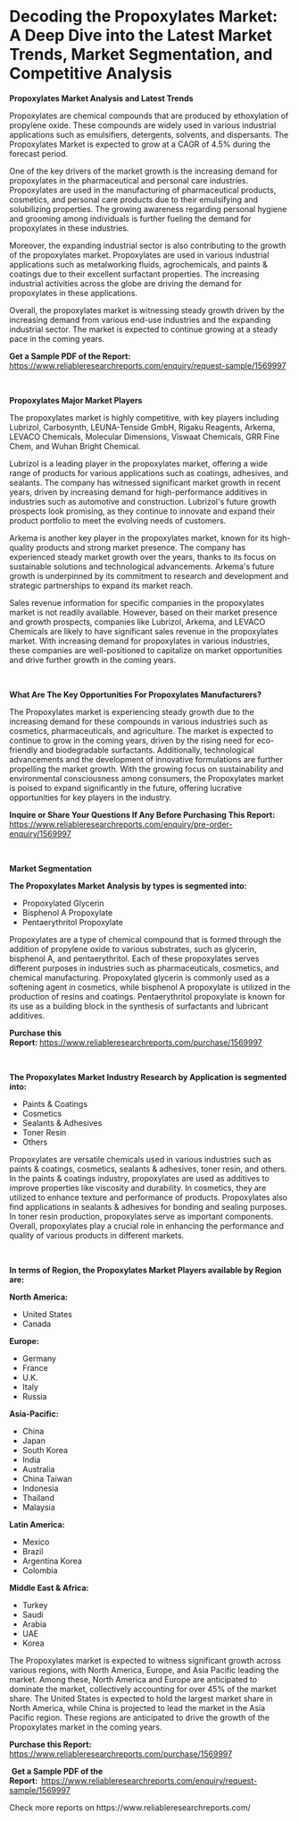 <p><h1>Decoding the Propoxylates Market: A Deep Dive into the Latest Market Trends, Market Segmentation, and Competitive Analysis</h1></p><p><strong>Propoxylates Market Analysis and Latest Trends</strong></p>
<p><p>Propoxylates are chemical compounds that are produced by ethoxylation of propylene oxide. These compounds are widely used in various industrial applications such as emulsifiers, detergents, solvents, and dispersants. The Propoxylates Market is expected to grow at a CAGR of 4.5% during the forecast period. </p><p>One of the key drivers of the market growth is the increasing demand for propoxylates in the pharmaceutical and personal care industries. Propoxylates are used in the manufacturing of pharmaceutical products, cosmetics, and personal care products due to their emulsifying and solubilizing properties. The growing awareness regarding personal hygiene and grooming among individuals is further fueling the demand for propoxylates in these industries.</p><p>Moreover, the expanding industrial sector is also contributing to the growth of the propoxylates market. Propoxylates are used in various industrial applications such as metalworking fluids, agrochemicals, and paints & coatings due to their excellent surfactant properties. The increasing industrial activities across the globe are driving the demand for propoxylates in these applications.</p><p>Overall, the propoxylates market is witnessing steady growth driven by the increasing demand from various end-use industries and the expanding industrial sector. The market is expected to continue growing at a steady pace in the coming years.</p></p>
<p><strong>Get a Sample PDF of the Report:&nbsp;</strong> <a href="https://www.reliableresearchreports.com/enquiry/request-sample/1569997">https://www.reliableresearchreports.com/enquiry/request-sample/1569997</a></p>
<p>&nbsp;</p>
<p><strong>Propoxylates Major Market Players</strong></p>
<p><p>The propoxylates market is highly competitive, with key players including Lubrizol, Carbosynth, LEUNA-Tenside GmbH, Rigaku Reagents, Arkema, LEVACO Chemicals, Molecular Dimensions, Viswaat Chemicals, GRR Fine Chem, and Wuhan Bright Chemical.</p><p>Lubrizol is a leading player in the propoxylates market, offering a wide range of products for various applications such as coatings, adhesives, and sealants. The company has witnessed significant market growth in recent years, driven by increasing demand for high-performance additives in industries such as automotive and construction. Lubrizol's future growth prospects look promising, as they continue to innovate and expand their product portfolio to meet the evolving needs of customers.</p><p>Arkema is another key player in the propoxylates market, known for its high-quality products and strong market presence. The company has experienced steady market growth over the years, thanks to its focus on sustainable solutions and technological advancements. Arkema's future growth is underpinned by its commitment to research and development and strategic partnerships to expand its market reach.</p><p>Sales revenue information for specific companies in the propoxylates market is not readily available. However, based on their market presence and growth prospects, companies like Lubrizol, Arkema, and LEVACO Chemicals are likely to have significant sales revenue in the propoxylates market. With increasing demand for propoxylates in various industries, these companies are well-positioned to capitalize on market opportunities and drive further growth in the coming years.</p></p>
<p>&nbsp;</p>
<p><strong>What Are The Key Opportunities For Propoxylates Manufacturers?</strong></p>
<p><p>The Propoxylates market is experiencing steady growth due to the increasing demand for these compounds in various industries such as cosmetics, pharmaceuticals, and agriculture. The market is expected to continue to grow in the coming years, driven by the rising need for eco-friendly and biodegradable surfactants. Additionally, technological advancements and the development of innovative formulations are further propelling the market growth. With the growing focus on sustainability and environmental consciousness among consumers, the Propoxylates market is poised to expand significantly in the future, offering lucrative opportunities for key players in the industry.</p></p>
<p><strong>Inquire or Share Your Questions If Any Before Purchasing This Report:</strong> <a href="https://www.reliableresearchreports.com/enquiry/pre-order-enquiry/1569997">https://www.reliableresearchreports.com/enquiry/pre-order-enquiry/1569997</a></p>
<p>&nbsp;</p>
<p><strong>Market Segmentation</strong></p>
<p><strong>The Propoxylates Market Analysis by types is segmented into:</strong></p>
<p><ul><li>Propoxylated Glycerin</li><li>Bisphenol A Propoxylate</li><li>Pentaerythritol Propoxylate</li></ul></p>
<p><p>Propoxylates are a type of chemical compound that is formed through the addition of propylene oxide to various substrates, such as glycerin, bisphenol A, and pentaerythritol. Each of these propoxylates serves different purposes in industries such as pharmaceuticals, cosmetics, and chemical manufacturing. Propoxylated glycerin is commonly used as a softening agent in cosmetics, while bisphenol A propoxylate is utilized in the production of resins and coatings. Pentaerythritol propoxylate is known for its use as a building block in the synthesis of surfactants and lubricant additives.</p></p>
<p><strong>Purchase this Report:&nbsp;</strong><a href="https://www.reliableresearchreports.com/purchase/1569997">https://www.reliableresearchreports.com/purchase/1569997</a></p>
<p>&nbsp;</p>
<p><strong>The Propoxylates Market Industry Research by Application is segmented into:</strong></p>
<p><ul><li>Paints & Coatings</li><li>Cosmetics</li><li>Sealants & Adhesives</li><li>Toner Resin</li><li>Others</li></ul></p>
<p><p>Propoxylates are versatile chemicals used in various industries such as paints & coatings, cosmetics, sealants & adhesives, toner resin, and others. In the paints & coatings industry, propoxylates are used as additives to improve properties like viscosity and durability. In cosmetics, they are utilized to enhance texture and performance of products. Propoxylates also find applications in sealants & adhesives for bonding and sealing purposes. In toner resin production, propoxylates serve as important components. Overall, propoxylates play a crucial role in enhancing the performance and quality of various products in different markets.</p></p>
<p>&nbsp;</p>
<p><strong>In terms of Region, the Propoxylates Market Players available by Region are:</strong></p>
<p>
    <p> <strong> North America: </strong>
        <ul>
            <li>United States</li>
            <li>Canada</li>
        </ul>
        </p> 
    <p> <strong> Europe: </strong>
        <ul>
            <li>Germany</li>
            <li>France</li>
            <li>U.K.</li>
            <li>Italy</li>
            <li>Russia</li>
        </ul>
        </p> 
    <p> <strong> Asia-Pacific: </strong>
        <ul>
            <li>China</li>
            <li>Japan</li>
            <li>South Korea</li>
            <li>India</li>
            <li>Australia</li>
            <li>China Taiwan</li>
            <li>Indonesia</li>
            <li>Thailand</li>
            <li>Malaysia</li>
        </ul>
        </p> 
    <p> <strong> Latin America: </strong>
        <ul>
            <li>Mexico</li>
            <li>Brazil</li>
            <li>Argentina Korea</li>
            <li>Colombia</li>
        </ul>
        </p> 
    <p> <strong> Middle East & Africa: </strong>
        <ul>
            <li>Turkey</li>
            <li>Saudi</li>
            <li>Arabia</li>
            <li>UAE</li>
            <li>Korea</li>
        </ul>
    </p>
    </p>
<p><p>The Propoxylates market is expected to witness significant growth across various regions, with North America, Europe, and Asia Pacific leading the market. Among these, North America and Europe are anticipated to dominate the market, collectively accounting for over 45% of the market share. The United States is expected to hold the largest market share in North America, while China is projected to lead the market in the Asia Pacific region. These regions are anticipated to drive the growth of the Propoxylates market in the coming years.</p></p>
<p><strong>Purchase this Report: </strong><a href="https://www.reliableresearchreports.com/purchase/1569997">https://www.reliableresearchreports.com/purchase/1569997</a></p>
<p>&nbsp;<strong>Get a Sample PDF of the Report:&nbsp;&nbsp;</strong><a href="https://www.reliableresearchreports.com/enquiry/request-sample/1569997">https://www.reliableresearchreports.com/enquiry/request-sample/1569997</a></p>
<p><strong></strong></p>
<p>Check more reports on https://www.reliableresearchreports.com/</p>